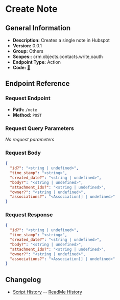 # Create Note

## General Information

- **Description:** Creates a single note in Hubspot
- **Version:** 0.0.1
- **Group:** Others
- **Scopes:**: crm.objects.contacts.write,oauth
- **Endpoint Type:** Action
- **Code:** [🔗](https://github.com/NangoHQ/integration-templates/tree/main/integrations/hubspot/actions/create-note.ts)

## Endpoint Reference

### Request Endpoint

- **Path:** `/note`
- **Method:** `POST`

### Request Query Parameters

_No request parameters_

### Request Body

```json
{
  "id?": "<string | undefined>",
  "time_stamp": "<string>",
  "created_date?": "<string | undefined>",
  "body?": "<string | undefined>",
  "attachment_ids?": "<string | undefined>",
  "owner?": "<string | undefined>",
  "associations?": "<Association[] | undefined>"
}
```

### Request Response

```json
{
  "id?": "<string | undefined>",
  "time_stamp": "<string>",
  "created_date?": "<string | undefined>",
  "body?": "<string | undefined>",
  "attachment_ids?": "<string | undefined>",
  "owner?": "<string | undefined>",
  "associations?": "<Association[] | undefined>"
}
```

## Changelog

- [Script History](https://github.com/NangoHQ/integration-templates/commits/main/integrations/hubspot/actions/create-note.ts)
-- [ReadMe History](https://github.com/NangoHQ/integration-templates/commits/main/integrations/hubspot/actions/create-note.md)
